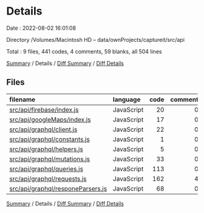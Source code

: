 # Details

Date : 2022-08-02 16:01:08

Directory /Volumes/Macintosh HD – data/ownProjects/captureit/src/api

Total : 9 files,  441 codes, 4 comments, 59 blanks, all 504 lines

[Summary](results.md) / Details / [Diff Summary](diff.md) / [Diff Details](diff-details.md)

## Files
| filename | language | code | comment | blank | total |
| :--- | :--- | ---: | ---: | ---: | ---: |
| [src/api/firebase/index.js](/src/api/firebase/index.js) | JavaScript | 20 | 0 | 3 | 23 |
| [src/api/googleMaps/index.js](/src/api/googleMaps/index.js) | JavaScript | 17 | 0 | 3 | 20 |
| [src/api/graphql/client.js](/src/api/graphql/client.js) | JavaScript | 22 | 0 | 4 | 26 |
| [src/api/graphql/constants.js](/src/api/graphql/constants.js) | JavaScript | 1 | 0 | 1 | 2 |
| [src/api/graphql/helpers.js](/src/api/graphql/helpers.js) | JavaScript | 5 | 0 | 1 | 6 |
| [src/api/graphql/mutations.js](/src/api/graphql/mutations.js) | JavaScript | 33 | 0 | 6 | 39 |
| [src/api/graphql/queries.js](/src/api/graphql/queries.js) | JavaScript | 113 | 0 | 10 | 123 |
| [src/api/graphql/requests.js](/src/api/graphql/requests.js) | JavaScript | 162 | 4 | 17 | 183 |
| [src/api/graphql/responeParsers.js](/src/api/graphql/responeParsers.js) | JavaScript | 68 | 0 | 14 | 82 |

[Summary](results.md) / Details / [Diff Summary](diff.md) / [Diff Details](diff-details.md)